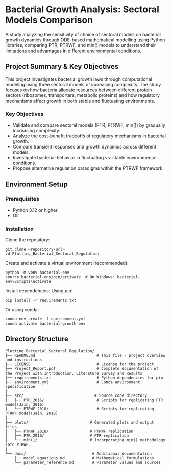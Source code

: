 # Bacterial Growth Analysis: Sectoral Models Comparison
A study analyzing the sensitivity of choice of sectoral models on bacterial growth dynamics through ODE-based mathematical modelling using Python libraries, comparing PTR, PTRWF, and min() models to understand their limitations and advantages in different environmental conditions.

## Project Summary & Key Objectives
This project investigates bacterial growth laws through computational modeling using three sectoral models of increasing complexity. The study focuses on how bacteria allocate resources between different protein sectors (ribosomes, transporters, metabolic proteins) and how regulatory mechanisms affect growth in both stable and fluctuating environments.

### Key Objectives
- Validate and compare sectoral models (PTR, PTRWF, min()) by gradually increasing complexity.
- Analyze the cost-benefit tradeoffs of regulatory mechanisms in bacterial growth.
- Compare transient responses and growth dynamics across different models.
- Investigate bacterial behavior in fluctuating vs. stable environmental conditions.
- Propose alternative regulation paradigms within the PTRWF framework.

## Environment Setup

### Prerequisites
- Python 3.12 or higher
- Git
  
### Installation

Clone the repository:
```
git clone <repository-url>
cd Plotting_Bacterial_Sectoral_Regulation
```
Create and activate a virtual environment (recommended):
```
python -m venv bacterial-env
source bacterial-env/bin/activate  # On Windows: bacterial-env\Scripts\activate
```
Install dependencies:
Using pip:
```
pip install -r requirements.txt
```
Or using conda:
```
conda env create -f environment.yml
conda activate bacterial-growth-env
```

## Directory Structure
```
Plotting_Bacterial_Sectoral_Regulation/
├── README.md                           # This file - project overview and instructions
├── LICENSE                             # License for the project
├── Project_Report.pdf                  # Complete documentation of the Project with Introduction, Literature Survey and Results
├── requirements.txt                    # Python dependencies for pip
├── environment.yml                     # Conda environment specification
│
├── src/                               # Source code directory
│   ├── PTR_2016/                       # Scripts for replicating PTR model(Jain, 2016)
│   └── PTRWF_2018/                     # Scripts for replicating PTRWF model(Jain, 2018)
│
├── plots/                           # Generated plots and output files
│   ├── PTRWF_2018/                  # PTRWF replication
│   ├── PTR_2016/                    # PTR replication        
│   └── min()/                       # Incorporating min() methodology into PTRWF.
|
└── docs/                             # Additional documentation
    ├── model_equations.md            # Mathematical formulations
    └── parameter_reference.md        # Parameter values and sources
```
